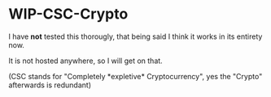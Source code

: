 # WIP-CSC-Crypto
I have **not** tested this thorougly, that being said I think it works in its entirety now.

It is not hosted anywhere, so I will get on that.

(CSC stands for "Completely \*expletive\* Cryptocurrency", yes the "Crypto" afterwards is redundant)
